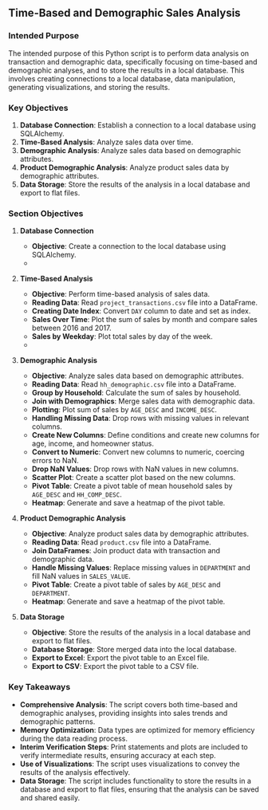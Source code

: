 ## Time-Based and Demographic Sales Analysis

### Intended Purpose

The intended purpose of this Python script is to perform data analysis on transaction and demographic data, specifically focusing on time-based and demographic analyses, and to store the results in a local database. This involves creating connections to a local database, data manipulation, generating visualizations, and storing the results.

### Key Objectives

1. **Database Connection**: Establish a connection to a local database using SQLAlchemy.
2. **Time-Based Analysis**: Analyze sales data over time.
3. **Demographic Analysis**: Analyze sales data based on demographic attributes.
4. **Product Demographic Analysis**: Analyze product sales data by demographic attributes.
5. **Data Storage**: Store the results of the analysis in a local database and export to flat files.

### Section Objectives

1. **Database Connection**
   - **Objective**: Create a connection to the local database using SQLAlchemy.
   - 
2. **Time-Based Analysis**
   - **Objective**: Perform time-based analysis of sales data.
   - **Reading Data**: Read `project_transactions.csv` file into a DataFrame.
   - **Creating Date Index**: Convert `DAY` column to date and set as index.
   - **Sales Over Time**: Plot the sum of sales by month and compare sales between 2016 and 2017.
   - **Sales by Weekday**: Plot total sales by day of the week.
   - 
3. **Demographic Analysis**
   - **Objective**: Analyze sales data based on demographic attributes.
   - **Reading Data**: Read `hh_demographic.csv` file into a DataFrame.
   - **Group by Household**: Calculate the sum of sales by household.
   - **Join with Demographics**: Merge sales data with demographic data.
   - **Plotting**: Plot sum of sales by `AGE_DESC` and `INCOME_DESC`.
   - **Handling Missing Data**: Drop rows with missing values in relevant columns.
   - **Create New Columns**: Define conditions and create new columns for age, income, and homeowner status.
   - **Convert to Numeric**: Convert new columns to numeric, coercing errors to NaN.
   - **Drop NaN Values**: Drop rows with NaN values in new columns.
   - **Scatter Plot**: Create a scatter plot based on the new columns.
   - **Pivot Table**: Create a pivot table of mean household sales by `AGE_DESC` and `HH_COMP_DESC`.
   - **Heatmap**: Generate and save a heatmap of the pivot table.

4. **Product Demographic Analysis**
   - **Objective**: Analyze product sales data by demographic attributes.
   - **Reading Data**: Read `product.csv` file into a DataFrame.
   - **Join DataFrames**: Join product data with transaction and demographic data.
   - **Handle Missing Values**: Replace missing values in `DEPARTMENT` and fill NaN values in `SALES_VALUE`.
   - **Pivot Table**: Create a pivot table of sales by `AGE_DESC` and `DEPARTMENT`.
   - **Heatmap**: Generate and save a heatmap of the pivot table.

5. **Data Storage**
   - **Objective**: Store the results of the analysis in a local database and export to flat files.
   - **Database Storage**: Store merged data into the local database.
   - **Export to Excel**: Export the pivot table to an Excel file.
   - **Export to CSV**: Export the pivot table to a CSV file.
 
### Key Takeaways

- **Comprehensive Analysis**: The script covers both time-based and demographic analyses, providing insights into sales trends and demographic patterns.
- **Memory Optimization**: Data types are optimized for memory efficiency during the data reading process.
- **Interim Verification Steps**: Print statements and plots are included to verify intermediate results, ensuring accuracy at each step.
- **Use of Visualizations**: The script uses visualizations to convey the results of the analysis effectively.
- **Data Storage**: The script includes functionality to store the results in a database and export to flat files, ensuring that the analysis can be saved and shared easily.

